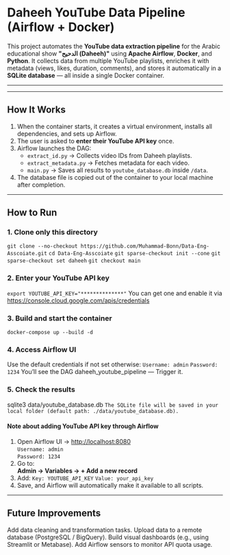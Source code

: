 # Daheeh YouTube Data Pipeline (Airflow + Docker)

This project automates the **YouTube data extraction pipeline** for the Arabic educational show **"الدحيح (Daheeh)"** using **Apache Airflow**, **Docker**, and **Python**.
It collects data from multiple YouTube playlists, enriches it with metadata (views, likes, duration, comments), and stores it automatically in a **SQLite database** — all inside a single Docker container.

---
---

## How It Works

1. When the container starts, it creates a virtual environment, installs all dependencies, and sets up Airflow.
2. The user is asked to **enter their YouTube API key** once.
3. Airflow launches the DAG:
   - `extract_id.py` → Collects video IDs from Daheeh playlists.
   - `extract_metadata.py` → Fetches metadata for each video.
   - `main.py` → Saves all results to `youtube_database.db` inside `/data`.
4. The database file is copied out of the container to your local machine after completion.

---

## How to Run

### 1. Clone only this directory
```git clone --no-checkout https://github.com/Muhammad-Bonn/Data-Eng-Asscoiate.git```
```cd Data-Eng-Asscoiate```
```git sparse-checkout init --cone```
```git sparse-checkout set daheeh```
```git checkout main```

### 2. Enter your YouTube API key
`export YOUTUBE_API_KEY="**************"`
You can get one and enable it via https://console.cloud.google.com/apis/credentials

### 3. Build and start the container
`docker-compose up --build -d`

### 4. Access Airflow UI
Use the default credentials if not set otherwise:
`Username: admin`
`Password: 1234`
You’ll see the DAG daheeh_youtube_pipeline — Trigger it.

### 5. Check the results
sqlite3 data/youtube_database.db
`The SQLite file will be saved in your local folder (default path: ./data/youtube_database.db).`

#### Note about adding YouTube API key through Airflow
1. Open Airflow UI → [http://localhost:8080](http://localhost:8080)  
   `Username: admin`  
   `Password: 1234`  
2. Go to:  
   **Admin → Variables → + Add a new record**
3. Add:
   `Key: YOUTUBE_API_KEY`
   `Value: your_api_key`
5. Save, and Airflow will automatically make it available to all scripts.


---

## Future Improvements
Add data cleaning and transformation tasks.
Upload data to a remote database (PostgreSQL / BigQuery).
Build visual dashboards (e.g., using Streamlit or Metabase).
Add Airflow sensors to monitor API quota usage.

